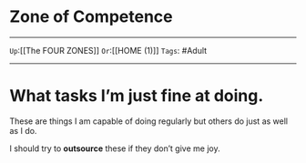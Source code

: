 # Zone of Competence

---

`Up`:[[The FOUR ZONES]] `Or`:[[HOME (1)]] `Tags`: #Adult

---

# What tasks I’m just fine at doing.

These are things I am capable of doing regularly but others do just as well as I do.

I should try to **outsource** these if they don’t give me joy.